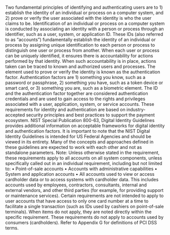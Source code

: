 Two fundamental principles of identifying and authenticating users are to 1) establish the identity of an individual or process on a computer system, and 2) prove or verify the user associated with the identity is who the user claims to be.
Identification of an individual or process on a computer system is conducted by associating an identity with a person or process through an identifier, such as a user, system, or application ID. These IDs (also referred to as “accounts”) fundamentally establish the identity of an individual or process by assigning unique identification to each person or process to distinguish one user or process from another. When each user or process can be uniquely identified, it ensures there is accountability for actions performed by that identity. When such accountability is in place, actions taken can be traced to known and authorized users and processes.
The element used to prove or verify the identity is known as the authentication factor. Authentication factors are 1) something you know, such as a password or passphrase, 2) something you have, such as a token device or smart card, or 3) something you are, such as a biometric element.
The ID and the authentication factor together are considered authentication credentials and are used to gain access to the rights and privileges associated with a user, application, system, or service accounts.
These requirements for identity and authentication are based on industry-accepted security principles and best practices to support the payment ecosystem. NIST Special Publication 800-63, Digital Identity Guidelines provides additional information on acceptable frameworks for digital identity and authentication factors. It is important to note that the NIST Digital Identity Guidelines is intended for US Federal Agencies and should be viewed in its entirety. Many of the concepts and approaches defined in these guidelines are expected to work with each other and not as standalone parameters.
Note: Unless otherwise stated in the requirement, these requirements apply to all accounts on all system components, unless specifically called out in an individual requirement, including but not limited to:
• Point-of-sale accounts
• Accounts with administrative capabilities
• System and application accounts
• All accounts used to view or access cardholder data or to access systems with cardholder data.
This includes accounts used by employees, contractors, consultants, internal and external vendors, and other third parties (for example, for providing support or maintenance services).
Certain requirements are not intended to apply to user accounts that have access to only one card number at a time to facilitate a single transaction (such as IDs used by cashiers on point-of-sale terminals). When items do not apply, they are noted directly within the specific requirement.
These requirements do not apply to accounts used by consumers (cardholders).
Refer to Appendix G for definitions of PCI DSS terms.
